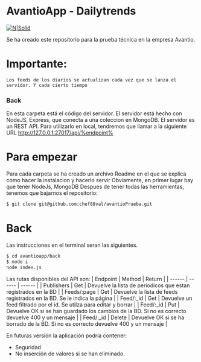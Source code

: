 # AvantioApp - Dailytrends

[![N|Solid](https://cldup.com/dTxpPi9lDf.thumb.png)](https://nodesource.com/products/nsolid)

Se ha creado este repositorio para la prueba técnica en la empresa Avantio.

  # Importante:
  `Los feeds de los diarios se actualizan cada vez que se lanza el servidor. Y cada cierto tiempo`

### Back
En esta carpeta está el código del servidor.
El servidor está hecho con NodeJS, Express, que conecta a una coleccion en MongoDB.
El servidor es un REST API. Para utilizarlo en local, tendremos que llamar a la siguiente URL http://127.0.0.1:27017/api/%endpoint%

# Para empezar
Para cada carpeta se ha creado un archivo Readme en el que se explica como hacer la instalacion y hacerlo servir
Obviamente, en primer lugar hay que tener NodeJs, MongoDB 
Despues de tener todas las herramientas, tenemos que bajarnos el repositorio:

```sh
$ git clone git@github.com:chef88val/avantioPrueba.git
``` 

 # Back
 Las instrucciones en el terminal seran las siguientes.
 ```sh
$ cd avantioapp/back
$ node i
node index.js
```

Las rutas disponibles del API son: 
| Endpoint | Method | Return |
| ------ | ------ | ------ |
| Publishers | Get | Devuelve la lista de periodicos que estan registrados en la BD |
| Feeds/:page | Get | Devuelve la lista de feeds registrados en la BD. Se le indica la página  |
| Feed/:_id | Get | Devuelve un feed filtrado por el id. Se utilza para editar y borrar |
| Feed/:_id | Put | Devuelve OK si se han guardado los cambios de la BD. Si no es correcto devuelve 400 y un mensaje |
| Feed/:_id | Delete | Devuelve OK si se ha borrado de la BD. Si no es correcto devuelve 400 y un mensaje |

 En futuras versión la aplicación podria contener:
 - Seguridad
 - No inserción de valores si se han eliminado.
